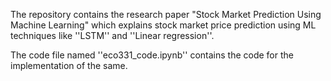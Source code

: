 The repository contains the research paper "Stock Market Prediction Using Machine Learning" which explains stock market price prediction using ML techniques like ''LSTM'' and ''Linear regression''.

The code file named ''eco331_code.ipynb'' contains the code for the implementation of the same.
